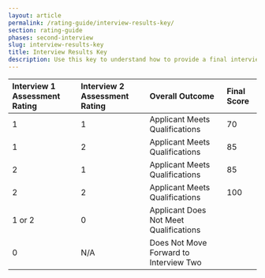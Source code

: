 ```yaml
---
layout: article
permalink: /rating-guide/interview-results-key/
section: rating-guide
phases: second-interview
slug: interview-results-key
title: Interview Results Key
description: Use this key to understand how to provide a final interview outcome assessment.
---
```


| Interview 1 Assessment Rating | Interview 2 Assessment Rating | Overall Outcome | Final Score| 
| :--- | :--- | :--- | :--- |
| 1 | 1 | Applicant Meets Qualifications | 70 |
| 1 | 2 | Applicant Meets Qualifications | 85 |
| 2 | 1 | Applicant Meets Qualifications | 85 |
| 2 | 2 | Applicant Meets Qualifications | 100 |
| 1 or 2 | 0 | Applicant Does Not Meet Qualifications |
| 0 | N/A | Does Not Move Forward to Interview Two |
